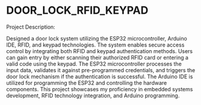 # DOOR_LOCK_RFID_KEYPAD
Project Description:

Designed a door lock system utilizing the ESP32 microcontroller, Arduino IDE, RFID, and keypad technologies.
The system enables secure access control by integrating both RFID and keypad authentication methods.
Users can gain entry by either scanning their authorized RFID card or entering a valid code using the keypad.
The ESP32 microcontroller processes the input data, validates it against pre-programmed credentials, and triggers the door lock mechanism if the authentication is successful. 
The Arduino IDE is utilized for programming the ESP32 and controlling the hardware components.
This project showcases my proficiency in embedded systems development, RFID technology integration, and Arduino programming.
